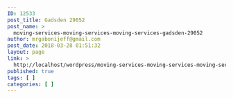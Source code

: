 ```yaml
---
ID: 12533
post_title: Gadsden 29052
post_name: >
  moving-services-moving-services-moving-services-gadsden-29052
author: mrgabonijeff@gmail.com
post_date: 2018-03-28 01:51:32
layout: page
link: >
  http://localhost/wordpress/moving-services-moving-services-moving-services-gadsden-29052/
published: true
tags: [ ]
categories: [ ]
---
```

